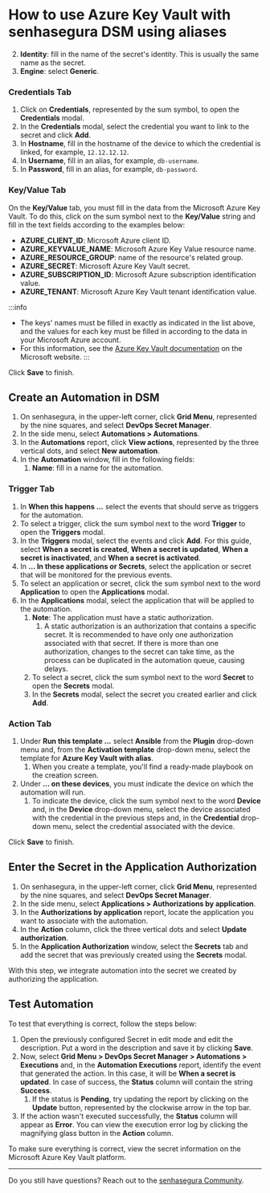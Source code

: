 # How to use Azure Key Vault with senhasegura DSM using aliases

2. **Identity**: fill in the name of the secret's identity. This is usually the same name as the secret.
3. **Engine**: select **Generic**.

### Credentials Tab

1. Click on **Credentials**, represented by the sum symbol, to open the **Credentials** modal.
2. In the **Credentials** modal, select the credential you want to link to the secret and click **Add**.
3. In **Hostname**, fill in the hostname of the device to which the credential is linked, for example, `12.12.12.12`.
4. In **Username**, fill in an alias, for example, `db-username`.
5. In **Password**, fill in an alias, for example, `db-password`.

### Key/Value Tab

On the **Key/Value** tab, you must fill in the data from the Microsoft Azure Key Vault. To do this, click on the sum symbol next to the **Key/Value** string and fill in the text fields according to the examples below:

- **AZURE_CLIENT_ID**: Microsoft Azure client ID.
- **AZURE_KEYVALUE_NAME**: Microsoft Azure Key Value resource name.
- **AZURE_RESOURCE_GROUP**: name of the resource's related group.
- **AZURE_SECRET**: Microsoft Azure Key Vault secret.
- **AZURE_SUBSCRIPTION_ID**: Microsoft Azure subscription identification value.
- **AZURE_TENANT**: Microsoft Azure Key Vault tenant identification value.

:::info
- The keys' names must be filled in exactly as indicated in the list above, and the values for each key must be filled in according to the data in your Microsoft Azure account.  
- For this information, see the [Azure Key Vault documentation](https://docs.microsoft.com/en-us/azure/key-vault/) on the Microsoft website.
:::

Click **Save** to finish.

## Create an Automation in DSM

1. On senhasegura, in the upper-left corner, click **Grid Menu**, represented by the nine squares, and select **DevOps Secret Manager**.
2. In the side menu, select **Automations > Automations**.
3. In the **Automations** report, click **View actions**, represented by the three vertical dots, and select **New automation**.
4. In the **Automation** window, fill in the following fields:
    1. **Name**: fill in a name for the automation.

### Trigger Tab

1. In **When this happens ...** select the events that should serve as triggers for the automation.
2. To select a trigger, click the sum symbol next to the word **Trigger** to open the **Triggers** modal.
3. In the **Triggers** modal, select the events and click **Add**. For this guide, select **When a secret is created**, **When a secret is updated**, **When a secret is inactivated**, and **When a secret is activated**.
4. In **... In these applications or Secrets**, select the application or secret that will be monitored for the previous events.
5. To select an application or secret, click the sum symbol next to the word **Application** to open the **Applications** modal.
6. In the **Applications** modal, select the application that will be applied to the automation.
    1. **Note**: The application must have a static authorization.  
        1. A static authorization is an authorization that contains a specific secret. It is recommended to have only one authorization associated with that secret. If there is more than one authorization, changes to the secret can take time, as the process can be duplicated in the automation queue, causing delays.
    2. To select a secret, click the sum symbol next to the word **Secret** to open the **Secrets** modal.
    3. In the **Secrets** modal, select the secret you created earlier and click **Add**.

### Action Tab

1. Under **Run this template ...** select **Ansible** from the **Plugin** drop-down menu and, from the **Activation template** drop-down menu, select the template for **Azure Key Vault with alias**.
    1. When you create a template, you'll find a ready-made playbook on the creation screen.
2. Under **... on these devices**, you must indicate the device on which the automation will run.
    1. To indicate the device, click the sum symbol next to the word **Device** and, in the **Device** drop-down menu, select the device associated with the credential in the previous steps and, in the **Credential** drop-down menu, select the credential associated with the device.

Click **Save** to finish.

## Enter the Secret in the Application Authorization

1. On senhasegura, in the upper-left corner, click **Grid Menu**, represented by the nine squares, and select **DevOps Secret Manager**.
2. In the side menu, select **Applications > Authorizations by application**.
3. In the **Authorizations by application** report, locate the application you want to associate with the automation.
4. In the **Action** column, click the three vertical dots and select **Update authorization**.
5. In the **Application Authorization** window, select the **Secrets** tab and add the secret that was previously created using the **Secrets** modal.

With this step, we integrate automation into the secret we created by authorizing the application.

## Test Automation

To test that everything is correct, follow the steps below:

1. Open the previously configured Secret in edit mode and edit the description. Put a word in the description and save it by clicking **Save**.
2. Now, select **Grid Menu > DevOps Secret Manager > Automations > Executions** and, in the **Automation Executions** report, identify the event that generated the action. In this case, it will be **When a secret is updated**. In case of success, the **Status** column will contain the string **Success**.
    1. If the status is **Pending**, try updating the report by clicking on the **Update** button, represented by the clockwise arrow in the top bar.
3. If the action wasn't executed successfully, the **Status** column will appear as **Error**. You can view the execution error log by clicking the magnifying glass button in the **Action** column.

To make sure everything is correct, view the secret information on the Microsoft Azure Key Vault platform.

***

Do you still have questions? Reach out to the [senhasegura Community](https://community.senhasegura.com).